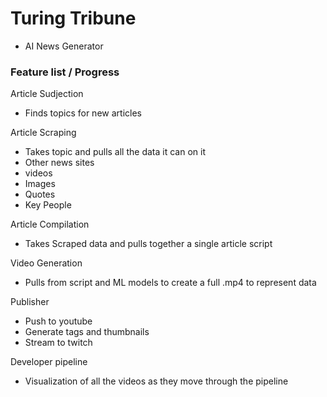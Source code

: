 # Turing Tribune
- AI News Generator

### Feature list / Progress

Article Sudjection
- Finds topics for new articles

Article Scraping
- Takes topic and pulls all the data it can on it
- Other news sites
- videos
- Images
- Quotes
- Key People

Article Compilation
- Takes Scraped data and pulls together a single article script

Video Generation
- Pulls from script and ML models to create a full .mp4 to represent data

Publisher
- Push to youtube 
- Generate tags and thumbnails
- Stream to twitch

Developer pipeline
- Visualization of all the videos as they move through the pipeline

